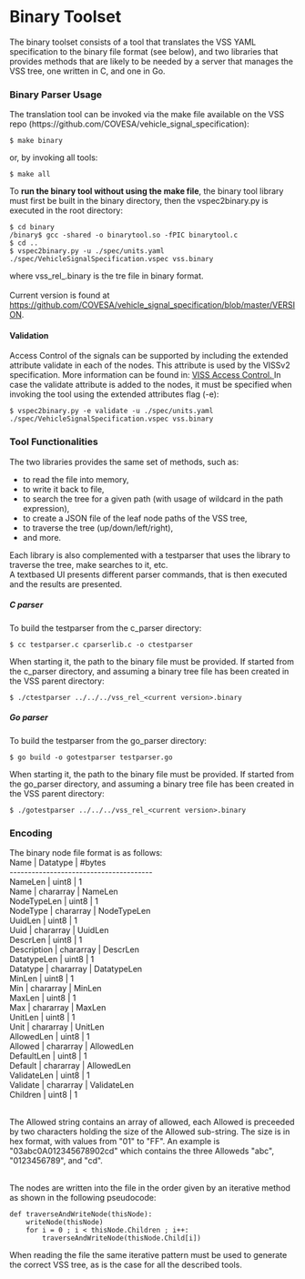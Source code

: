 <h1> Binary Toolset </h1>
The binary toolset consists of a tool that translates the VSS YAML specification to the binary file format (see below),
and two libraries that provides methods that are likely to be needed by a server that manages the VSS tree, one written in C, and one in Go.<br>

<h3>Binary Parser Usage </h3>
The translation tool can be invoked via the make file available on the VSS repo (https://github.com/COVESA/vehicle_signal_specification):

```
$ make binary
```
or, by invoking all tools:

```
$ make all
```

To <b>run the binary tool without using the make file</b>, the binary tool library must first be built in the binary directory, then the vspec2binary.py is executed in the root directory:

```
$ cd binary
/binary$ gcc -shared -o binarytool.so -fPIC binarytool.c
$ cd ..
$ vspec2binary.py -u ./spec/units.yaml ./spec/VehicleSignalSpecification.vspec vss.binary
```
where vss_rel_<current version>.binary is the tre file in binary format.
<br><br>
Current version is found at https://github.com/COVESA/vehicle_signal_specification/blob/master/VERSION.
<br>

<h4> Validation </h4>
Access Control of the signals can be supported by including the extended attribute validate in each of the nodes. This attribute is used by the VISSv2 specification. More information can be found in: <a href="https://www.w3.org/TR/viss2-core/#access-control-selection">VISS Access Control. </a>In case the validate attribute is added to the nodes, it must be specified when invoking the tool using the extended attributes flag (-e):

```
$ vspec2binary.py -e validate -u ./spec/units.yaml ./spec/VehicleSignalSpecification.vspec vss.binary
```


<h3>Tool Functionalities </h3>
The two libraries provides the same set of methods, such as:
<ul>
<li>to read the file into memory,</li>
<li>to write it back to file,</li>
<li>to search the tree for a given path (with usage of wildcard in the path expression),</li>
<li>to create a JSON file of the leaf node paths of the VSS tree,</li>
<li>to traverse the tree (up/down/left/right),</li>
<li>and more.</li>
</ul>

Each library is also complemented with a testparser that uses the library to traverse the tree, make searches to it, etc.
<br>
A textbased UI presents different parser commands, that is then executed and the results are presented.<br>

<h5>C parser</h5>
To build the testparser from the c_parser directory:

```
$ cc testparser.c cparserlib.c -o ctestparser
```
When starting it, the path to the binary file must be provided. If started from the c_parser directory, and assuming a binary tree file has been created in the VSS parent directory:

```
$ ./ctestparser ../../../vss_rel_<current version>.binary
```

<h5>Go parser </h5>
To build the testparser from the go_parser directory:

```
$ go build -o gotestparser testparser.go
```
When starting it, the path to the binary file must be provided. If started from the go_parser directory, and assuming a binary tree file has been created in the VSS parent directory:

```
$ ./gotestparser ../../../vss_rel_<current version>.binary
```

<h3>Encoding</h3>
The binary node file format is as follows:<br>
    Name        | Datatype  | #bytes<br>
    ---------------------------------------<br>
    NameLen     | uint8     | 1<br>
    Name        | chararray | NameLen<br>
    NodeTypeLen | uint8     | 1<br>
    NodeType    | chararray | NodeTypeLen<br>
    UuidLen     | uint8     | 1<br>
    Uuid        | chararray | UuidLen<br>
    DescrLen    | uint8     | 1<br>
    Description | chararray | DescrLen<br>
    DatatypeLen | uint8     | 1<br>
    Datatype    | chararray | DatatypeLen<br>
    MinLen      | uint8     | 1<br>
    Min         | chararray | MinLen<br>
    MaxLen      | uint8     | 1<br>
    Max         | chararray | MaxLen<br>
    UnitLen     | uint8     | 1<br>
    Unit        | chararray | UnitLen<br>
    AllowedLen  | uint8     | 1<br>
    Allowed     | chararray | AllowedLen<br>
    DefaultLen  | uint8     | 1<br>
    Default     | chararray | AllowedLen<br>
    ValidateLen | uint8     | 1<br>
    Validate    | chararray | ValidateLen<br>
    Children    | uint8     | 1<br><br>

The Allowed string contains an array of allowed, each Allowed is preceeded by two characters holding the size of the Allowed sub-string.
The size is in hex format, with values from "01" to "FF". An example is "03abc0A012345678902cd" which contains the three Alloweds "abc", "0123456789", and "cd".<br><br>

The nodes are written into the file in the order given by an iterative method as shown in the following pseudocode:
```
def traverseAndWriteNode(thisNode):
	writeNode(thisNode)
	for i = 0 ; i < thisNode.Children ; i++:
		traverseAndWriteNode(thisNode.Child[i])
```

When reading the file the same iterative pattern must be used to generate the correct VSS tree, as is the case for all the described tools.
